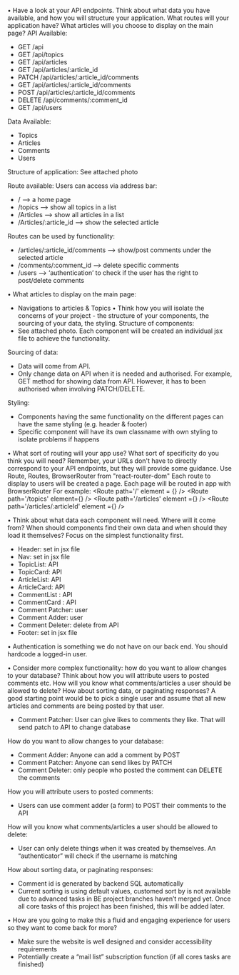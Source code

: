 
•	Have a look at your API endpoints. Think about what data you have available, and how you will structure your application. What routes will your application have? What articles will you choose to display on the main page?
API Available: 
- GET /api
- GET /api/topics
- GET /api/articles
- GET /api/articles/:article_id
- PATCH /api/articles/:article_id/comments
- GET /api/articles/:article_id/comments
- POST /api/articles/:article_id/comments
- DELETE /api/comments/:comment_id
- GET /api/users

Data Available: 
- Topics 
- Articles 
- Comments
- Users

Structure of application: 
See attached photo

Route available: 
Users can access via address bar: 
- / --> a home page 
- /topics -->  show all topics in a list 
- /Articles --> show all articles in a list
- /Articles/:article_id --> show the selected article

Routes can be used by functionality: 
- /articles/:article_id/comments -->  show/post comments under the selected article
- /comments/:comment_id -->  delete specific comments 
- /users --> ‘authentication’ to check if the user has the right to post/delete comments


•	What articles to display on the main page: 
-	Navigations to articles & Topics
•	Think how you will isolate the concerns of your project - the structure of your components, the sourcing of your data, the styling.
Structure of components:
- See attached photo. Each component will be created an individual jsx file to achieve the functionality.


Sourcing of data: 
- Data will come from API. 
- Only change data on API when it is needed and authorised. For example, GET method for showing data from API. However, it has to been authorised when involving PATCH/DELETE. 


Styling: 
- Components having the same functionality on the different pages can have the same styling (e.g. header & footer)
- Specific component will have its own classname with own styling to isolate problems if happens


•	What sort of routing will your app use? What sort of specificity do you think you will need? Remember, your URLs don't have to directly correspond to your API endpoints, but they will provide some guidance.
Use Route, Routes, BrowserRouter from "react-router-dom"
Each route to display to users will be created a page. Each page will be routed in app with BrowserRouter
For example: 
        	   <Route path='/' element = {<Home />} />
                <Route path='/topics' element={<TopicsPage />} />
                <Route path='/articles' element ={<ArticlesPage/>} />
                <Route path='/articles/:articleId' element ={<ArticlePage/>} />

•	Think about what data each component will need. Where will it come from? When should components find their own data and when should they load it themselves? Focus on the simplest functionality first.

-	Header: set in jsx file 
-	Nav: set in jsx file 
-	TopicList: API
-	TopicCard: API
-	ArticleList: API
-	ArticleCard: API
-	CommentList : API
-	CommentCard : API
-	Comment Patcher: user
-	Comment Adder: user 
-	Comment Deleter: delete from API 
-	Footer: set in jsx file


•	Authentication is something we do not have on our back end. You should hardcode a logged-in user.

•	Consider more complex functionality: how do you want to allow changes to your database? Think about how you will attribute users to posted comments etc. How will you know what comments/articles a user should be allowed to delete? How about sorting data, or paginating responses? A good starting point would be to pick a single user and assume that all new articles and comments are being posted by that user.
- Comment Patcher: User can give likes to comments they like. That will send patch to API to change database

How do you want to allow changes to your database: 
- Comment Adder: Anyone can add a comment by POST
- Comment Patcher: Anyone can send likes by PATCH
- Comment Deleter: only people who posted the comment can DELETE the comments 

How you will attribute users to posted comments:
-	Users can use comment adder (a form) to POST their comments to the API

How will you know what comments/articles a user should be allowed to delete: 
-	User can only delete things when it was created by themselves. An “authenticator” will check if the username is matching

How about sorting data, or paginating responses: 
-	Comment id is generated by backend SQL automatically 
-	Current sorting is using default values, customed sort by is not available due to advanced tasks in BE project branches haven’t merged yet. Once all core tasks of this project has been finished, this will be added later. 

•	How are you going to make this a fluid and engaging experience for users so they want to come back for more?
-	Make sure the website is well designed and consider accessibility requirements 
-	Potentially create a “mail list” subscription function (if all cores tasks are finished) 
